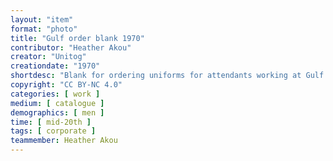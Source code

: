 ```yaml
---
layout: "item"
format: "photo"
title: "Gulf order blank 1970"
contributor: "Heather Akou"
creator: "Unitog"
creationdate: "1970"
shortdesc: "Blank for ordering uniforms for attendants working at Gulf gas stations.  Uniforms designed and manufactured by Unitog.  Includes an insert with price list, sizes, and measuring instructions.  Large selection of clothing items and accessories including shirts, trousers, jackets, caps, neckwear, gloves, socks, and thermal underwear.  Features Scotchgard (3M) finish for soil release and DuroPrest polyester for easy laundering ("NEVER NEEDS ANY IRONING").  8.5" x 11" when fully folded, opens to 17" x 22."  Full-color illustrations."
copyright: "CC BY-NC 4.0"
categories: [ work ]
medium: [ catalogue ]
demographics: [ men ]
time: [ mid-20th ]
tags: [ corporate ]
teammember: Heather Akou
---
```

